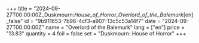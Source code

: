+++
title = "2024-09-27T00:00:00Z_Duskmourn:_House_of_Horror_Overlord_of_the_Balemurk_[en]_false"
id = "9b911653-7b96-4cf3-a907-13c5c53a14f7"
date = "2024-09-27T00:00:00Z"
name = "Overlord of the Balemurk"
lang = ["en"]
price = "13.83"
quantity = 4
foil = false
set = "Duskmourn: House of Horror"
+++
